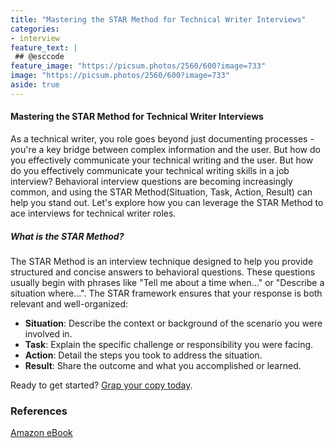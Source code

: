 ```yaml
---
title: "Mastering the STAR Method for Technical Writer Interviews"
categories:
- interview
feature_text: |
 ## @esccode
feature_image: "https://picsum.photos/2560/600?image=733"
image: "https://picsum.photos/2560/600?image=733"
aside: true
---
```


<!-- title: "Mastering the STAR Method for Technical Writer Interviews"
author: "Copyright ©2024 by Jacek Wieteska, esccode.pl"
subtitle: "How to Ace Behavioral Questions and Showcase Your Documentation Expertise" -->

#### Mastering the STAR Method for Technical Writer Interviews

As a technical writer, you role goes beyond just documenting processes - you're a key bridge between complex information and the user. But how do you effectively communicate your technical writing and the user. But how do you effectively communicate your technical writing skills in a job interview? Behavioral interview questions are becoming increasingly common, and using the STAR Method(Situation, Task, Action, Result) can help you stand out. Let's explore how you can leverage the STAR Method to ace interviews for technical writer roles.

##### What is the STAR Method?

The STAR Method is an interview technique designed to help you provide structured and concise answers to behavioral questions. These questions usually begin with phrases like "Tell me about a time when..." or "Describe a situation where...". The STAR framework ensures that your response is both relevant and well-organized:

- **Situation**: Describe the context or background of the scenario you were involved in.
- **Task**: Explain the specific challenge or responsibility you were facing.
- **Action**: Detail the steps you took to address the situation.
- **Result**: Share the outcome and what you accomplished or learned.



Ready to get started? [Grap your copy today](https://www.amazon.com/Mastering-Method-Technical-Writer-Interviews-ebook/dp/B0DG3WZH1L).

### References

[Amazon eBook](https://www.amazon.com/stores/Jacek-Wieteska/author/B0DC1KVP9X)
